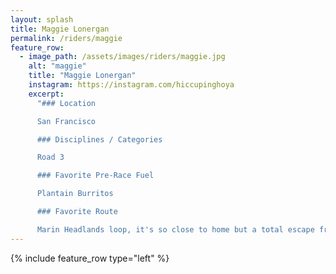 ```yaml
---
layout: splash
title: Maggie Lonergan
permalink: /riders/maggie
feature_row:
  - image_path: /assets/images/riders/maggie.jpg
    alt: "maggie"
    title: "Maggie Lonergan"
    instagram: https://instagram.com/hiccupinghoya
    excerpt:
      "### Location

      San Francisco

      ### Disciplines / Categories

      Road 3

      ### Favorite Pre-Race Fuel

      Plantain Burritos

      ### Favorite Route

      Marin Headlands loop, it's so close to home but a total escape from the city. https://www.huffingtonpost.com/entry/biking-the-bay-the-marin-_b_1558160"
---
```


{% include feature_row type="left" %}
